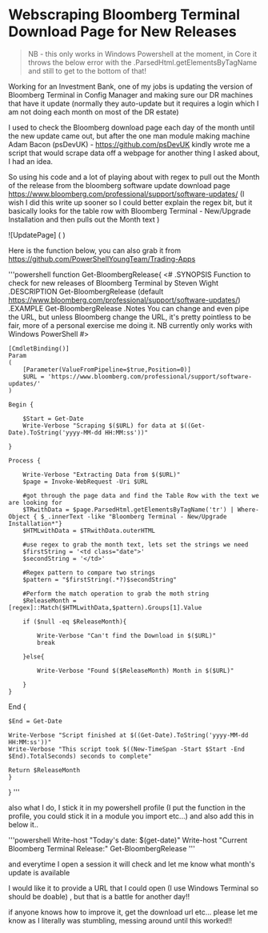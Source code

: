# Webscraping Bloomberg Terminal Download Page for New Releases

> NB - this only works in Windows Powershell at the moment, in Core it throws the below error with the .ParsedHtml.getElementsByTagName and still to get to the bottom of that!

Working for an Investment Bank, one of my jobs is updating the version of Bloomberg Terminal in Config Manager and making sure our DR machines that have it update (normally they auto-update but it requires a login which I am not doing each month on most of the DR estate)

I used to check the Bloomberg download page each day of the month until the new update came out, but after the one man module making machine Adam Bacon (psDevUK) - <https://github.com/psDevUK> kindly wrote me a script that would scrape data off a webpage for another thing I asked about, I had an idea.

So using his code and a lot of playing about with regex to pull out the Month of the release from the bloomberg software update download page <https://www.bloomberg.com/professional/support/software-updates/> (I wish I did this write up sooner so I could better explain the regex bit, but it basically looks for the table row with Bloomberg Terminal - New/Upgrade Installation and then pulls out the Month text )

![UpdatePage] (     )

Here is the function below, you can also grab it from <https://github.com/PowerShellYoungTeam/Trading-Apps>

'''powershell
function Get-BloombergRelease{
	<#
	.SYNOPSIS
	Function to check for new releases of Bloomberg Terminal
	by Steven Wight
	.DESCRIPTION
	Get-BloombergRelease <URL> (default https://www.bloomberg.com/professional/support/software-updates/)
	.EXAMPLE
	Get-BloombergRelease
	.Notes
	You can change and even pipe the URL, but unless Bloomberg change the URL, it's pretty pointless to be fair, more of a personal exercise me doing it. NB currently only works with Windows PowerShell
	#>

	[CmdletBinding()]
	Param
	(
		[Parameter(ValueFromPipeline=$true,Position=0)]
		$URL = 'https://www.bloomberg.com/professional/support/software-updates/'	
	)

	Begin {

		$Start = Get-Date
		Write-Verbose "Scraping $($URL) for data at $((Get-Date).ToString('yyyy-MM-dd HH:MM:ss'))"

	}

	Process {

		Write-Verbose "Extracting Data from $($URL)"
		$page = Invoke-WebRequest -Uri $URL

		#got through the page data and find the Table Row with the text we are looking for
		$TRwithData = $page.ParsedHtml.getElementsByTagName('tr') | Where-Object { $_.innerText -like "Bloomberg Terminal - New/Upgrade Installation*"}
		$HTMLwithData = $TRwithData.outerHTML

		#use regex to grab the month text, lets set the strings we need
		$firstString = '<td class="date">'
		$secondString = '</td>'

		#Regex pattern to compare two strings
		$pattern = "$firstString(.*?)$secondString"

		#Perform the match operation to grab the moth string
		$ReleaseMonth = [regex]::Match($HTMLwithData,$pattern).Groups[1].Value

		if ($null -eq $ReleaseMonth){

			Write-Verbose "Can't find the Download in $($URL)"
			break

		}else{

			Write-Verbose "Found $($ReleaseMonth) Month in $($URL)"

		}
	}

End {

	$End = Get-Date

	Write-Verbose "Script finished at $((Get-Date).ToString('yyyy-MM-dd HH:MM:ss'))"
	Write-Verbose "This script took $((New-TimeSpan -Start $Start -End $End).TotalSeconds) seconds to complete"

	Return $ReleaseMonth
	}
}
'''

also what I do, I stick it in my powershell profile (I put the function in the profile, you could stick it in a module you import etc...) and also add this in below it..

'''powershell
Write-host "Today's date: $(get-date)"
Write-host "Current Bloomberg Terminal Release:"
Get-BloombergRelease
'''

and everytime I open a session it will check and let me know what month's update is available

I would like it to provide a URL that I could open (I use Windows Terminal so should be doable) , but that is a battle for another day!!

if anyone knows how to improve it, get the download url etc... please let me know as I literally was stumbling, messing around until this worked!!

